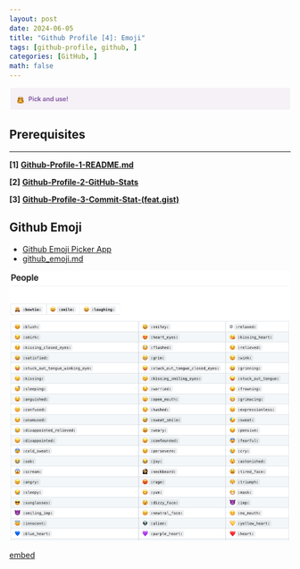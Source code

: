 ```yaml
---
layout: post
date: 2024-06-05
title: "Github Profile [4]: Emoji"
tags: [github-profile, github, ]
categories: [GitHub, ]
math: false
---
```



![0](/assets/img/2024-06-05-Github-Profile-[4]:-Emoji.md/0.png)



## Prerequisites


---


**[1]** [**Github-Profile-1-README.md**](https://rebedy.github.io/posts/Github-Profile-1-README.md/)


**[2]** [**Github-Profile-2-GitHub-Stats**](https://rebedy.github.io/posts/Github-Profile-2-GitHub-Stats/)


**[3]** [**Github-Profile-3-Commit-Stat-(feat.gist)**](https://rebedy.github.io/posts/Github-Profile-3-Commit-Stat-(feat.gist)/)



## **Github** Emoji

- [Github Emoji Picker App](https://github-emoji-picker.rickstaa.dev/)
- [github_emoji.md](https://gist.github.com/rebedy/a7d2a749210a35ed70c27084715fed7e)

![1](/assets/img/2024-06-05-Github-Profile-[4]:-Emoji.md/1.png)


[embed](https://gist.github.com/rebedy/a7d2a749210a35ed70c27084715fed7e)

